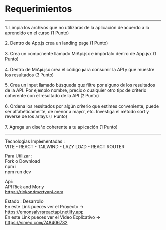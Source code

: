 <h1>Requerimientos</h1>
<hr>
1. Limpia los archivos que no utilizarás de la aplicación de acuerdo a lo aprendido en el
curso (1 Punto) <br/>
 <br/>
2. Dentro de App.js crea un landing page (1 Punto) <br/>
 <br/>
3. Crea un componente llamado MiApi.jsx e impórtalo dentro de App.jsx (1 Punto) <br/>
 <br/>
4. Dentro de MiApi.jsx crea el código para consumir la API y que muestre los resultados
(3 Punto) <br/>
 <br/>
5. Crea un input llamado búsqueda que filtre por alguno de los resultados de la API. Por
ejemplo nombre, precio o cualquier otro tipo de criterio coherente con el resultado de
la API (2 Punto) <br/>
 <br/>
6. Ordena los resultados por algún criterio que estimes conveniente, puede ser
alfabéticamente, de menor a mayor, etc. Investiga el método sort y reverse de los
arrays (1 Punto)  <br/>
 <br/>
7. Agrega un diseño coherente a tu aplicación (1 Punto)
 <hr/>
Tecnologias Implementadas :  <br>
VITE - REACT - TAILWIND - LAZY LOAD - REACT ROUTER 

Para Utilizar :  <br>
Fork o Download  <br>
npm i  <br>
npm run dev  <br>

Api: <br>
API Rick and Morty <br>
https://rickandmortyapi.com <br>

Estado : Desarrollo <br>
En este Link puedes ver el Proyecto -> https://emonsalvesreactapi.netlify.app <br>
En este Link puedes ver el Video Explicativo -> https://vimeo.com/748406732


